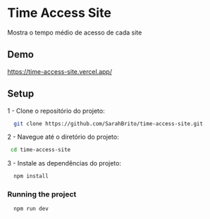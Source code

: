 
# Time Access Site

Mostra o tempo médio de acesso de cada site


## Demo

https://time-access-site.vercel.app/


## Setup

1 -  Clone o repositório do projeto:

```bash
  git clone https://github.com/SarahBrito/time-access-site.git
```

2 - Navegue até o diretório do projeto:

```bash
 cd time-access-site
```

3 - Instale as dependências do projeto:

```bash
  npm install
```

### Running the project

```bash
  npm run dev
```



